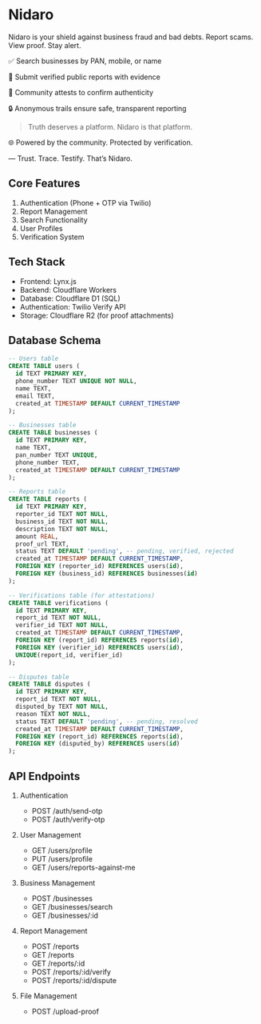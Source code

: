 # Nidaro
Nidaro is your shield against business fraud and bad debts.
Report scams. View proof. Stay alert.

✅ Search businesses by PAN, mobile, or name

📝 Submit verified public reports with evidence

👥 Community attests to confirm authenticity

🔒 Anonymous trails ensure safe, transparent reporting

> Truth deserves a platform. Nidaro is that platform.

🌐 Powered by the community. Protected by verification.

— Trust. Trace. Testify. That’s Nidaro.

## Core Features
1. Authentication (Phone + OTP via Twilio)
2. Report Management
3. Search Functionality
4. User Profiles
5. Verification System

## Tech Stack
- Frontend: Lynx.js
- Backend: Cloudflare Workers
- Database: Cloudflare D1 (SQL)
- Authentication: Twilio Verify API
- Storage: Cloudflare R2 (for proof attachments)

## Database Schema
```sql
-- Users table
CREATE TABLE users (
  id TEXT PRIMARY KEY,
  phone_number TEXT UNIQUE NOT NULL,
  name TEXT,
  email TEXT,
  created_at TIMESTAMP DEFAULT CURRENT_TIMESTAMP
);

-- Businesses table
CREATE TABLE businesses (
  id TEXT PRIMARY KEY,
  name TEXT,
  pan_number TEXT UNIQUE,
  phone_number TEXT,
  created_at TIMESTAMP DEFAULT CURRENT_TIMESTAMP
);

-- Reports table
CREATE TABLE reports (
  id TEXT PRIMARY KEY,
  reporter_id TEXT NOT NULL,
  business_id TEXT NOT NULL,
  description TEXT NOT NULL,
  amount REAL,
  proof_url TEXT,
  status TEXT DEFAULT 'pending', -- pending, verified, rejected
  created_at TIMESTAMP DEFAULT CURRENT_TIMESTAMP,
  FOREIGN KEY (reporter_id) REFERENCES users(id),
  FOREIGN KEY (business_id) REFERENCES businesses(id)
);

-- Verifications table (for attestations)
CREATE TABLE verifications (
  id TEXT PRIMARY KEY,
  report_id TEXT NOT NULL,
  verifier_id TEXT NOT NULL,
  created_at TIMESTAMP DEFAULT CURRENT_TIMESTAMP,
  FOREIGN KEY (report_id) REFERENCES reports(id),
  FOREIGN KEY (verifier_id) REFERENCES users(id),
  UNIQUE(report_id, verifier_id)
);

-- Disputes table
CREATE TABLE disputes (
  id TEXT PRIMARY KEY,
  report_id TEXT NOT NULL,
  disputed_by TEXT NOT NULL,
  reason TEXT NOT NULL,
  status TEXT DEFAULT 'pending', -- pending, resolved
  created_at TIMESTAMP DEFAULT CURRENT_TIMESTAMP,
  FOREIGN KEY (report_id) REFERENCES reports(id),
  FOREIGN KEY (disputed_by) REFERENCES users(id)
);
```

## API Endpoints
1. Authentication
   - POST /auth/send-otp
   - POST /auth/verify-otp

2. User Management
   - GET /users/profile
   - PUT /users/profile
   - GET /users/reports-against-me

3. Business Management
   - POST /businesses
   - GET /businesses/search
   - GET /businesses/:id

4. Report Management
   - POST /reports
   - GET /reports
   - GET /reports/:id
   - POST /reports/:id/verify
   - POST /reports/:id/dispute

5. File Management
   - POST /upload-proof